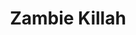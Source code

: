 ---
layout: game
title: Zambie Killah
meta: "You wake up"
coverImg: img/zambieKillah.png
category: game
---